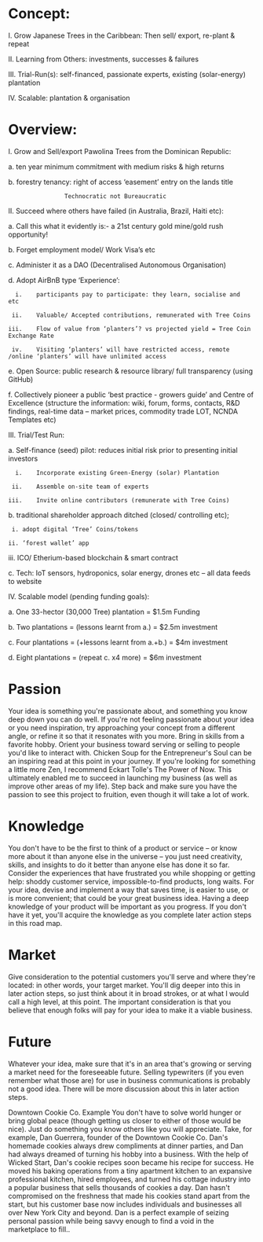 
# Concept: 

I.	Grow Japanese Trees in the Caribbean:  Then sell/ export, re-plant & repeat

II.	Learning from Others: investments, successes & failures

III.	Trial-Run(s): self-financed,  passionate experts, existing (solar-energy) plantation 

IV.	Scalable: plantation & organisation

# Overview:

I.	Grow and Sell/export Pawolina Trees from the Dominican Republic:

   a.	 ten year minimum commitment with medium risks & high returns
   
   b.	forestry tenancy: right of access ‘easement’ entry on the lands title
   

                    Technocratic not Bureaucratic
                    
                    
II.	Succeed where others have failed (in Australia, Brazil, Haiti etc):

   a.	Call this what it evidently is:- a 21st century gold mine/gold rush opportunity!
   
   b.	Forget employment model/ Work Visa’s etc  
   
   c.	Administer it as a DAO (Decentralised Autonomous Organisation)
   
   d.	Adopt AirBnB type ‘Experience’:
   
      i.	participants pay to participate: they learn, socialise and   etc 
      
     ii.	Valuable/ Accepted contributions, remunerated with Tree Coins
     
    iii.	Flow of value from ‘planters’? vs projected yield = Tree Coin Exchange Rate
    
     iv.	Visiting ‘planters’ will have restricted access, remote /online ‘planters’ will have unlimited access
     
   e.	Open Source: public research & resource library/  full transparency (using GitHub)
   
   f.	Collectively pioneer a public ‘best practice - growers guide’ and Centre of Excellence (structure the information: wiki, forum,         forms, contacts, R&D findings, real-time data – market prices, commodity trade LOT, NCNDA Templates etc)


III.	Trial/Test Run:

   a.	Self-finance (seed) pilot: reduces initial risk prior to presenting initial investors
   
      i.	Incorporate existing Green-Energy (solar) Plantation
      
     ii.	Assemble on-site team of experts
     
    iii.	Invite online contributors (remunerate with Tree Coins)
    
   b.	traditional shareholder approach ditched (closed/ controlling etc);
   
     i.	adopt digital ‘Tree’ Coins/tokens
     
    ii.	‘forest wallet’ app 
    
   iii.	ICO/ Etherium-based blockchain & smart contract

   c.	Tech: IoT sensors, hydroponics, solar energy, drones etc – all data feeds to website
 
 
IV.	Scalable model (pending funding goals):

   a.	One  33-hector (30,000 Tree) plantation = $1.5m Funding
   
   b.	Two plantations = (lessons learnt from a.)  = $2.5m investment
   
   c.	Four plantations = (+lessons learnt from a.+b.)  = $4m investment
   
   d.	Eight plantations = (repeat c. x4 more) = $6m investment


# Passion
Your idea is something you're passionate about, and something you know deep down you can do well. If you're not feeling passionate about your idea or you need inspiration, try approaching your concept from a different angle, or refine it so that it resonates with you more. Bring in skills from a favorite hobby. Orient your business toward serving or selling to people you'd like to interact with. Chicken Soup for the Entrepreneur's Soul can be an inspiring read at this point in your journey. If you're looking for something a little more Zen, I recommend Eckart Tolle's The Power of Now. This ultimately enabled me to succeed in launching my business (as well as improve other areas of my life). Step back and make sure you have the passion to see this project to fruition, even though it will take a lot of work.

# Knowledge
You don't have to be the first to think of a product or service – or know more about it than anyone else in the universe – you just need creativity, skills, and insights to do it better than anyone else has done it so far. Consider the experiences that have frustrated you while shopping or getting help: shoddy customer service, impossible-to-find products, long waits. For your idea, devise and implement a way that saves time, is easier to use, or is more convenient; that could be your great business idea. Having a deep knowledge of your product will be important as you progress. If you don't have it yet, you'll acquire the knowledge as you complete later action steps in this road map.

# Market
Give consideration to the potential customers you'll serve and where they're located: in other words, your target market. You'll dig deeper into this in later action steps, so just think about it in broad strokes, or at what I would call a high level, at this point. The important consideration is that you believe that enough folks will pay for your idea to make it a viable business.

# Future
Whatever your idea, make sure that it's in an area that's growing or serving a market need for the foreseeable future. Selling typewriters (if you even remember what those are) for use in business communications is probably not a good idea. There will be more discussion about this in later action steps.
 
Downtown Cookie Co. Example
You don't have to solve world hunger or bring global peace (though getting us closer to either of those would be nice). Just do something you know others like you will appreciate. Take, for example, Dan Guerrera, founder of the Downtown Cookie Co. Dan's homemade cookies always drew compliments at dinner parties, and Dan had always dreamed of turning his hobby into a business. With the help of Wicked Start, Dan's cookie recipes soon became his recipe for success. He moved his baking operations from a tiny apartment kitchen to an expansive professional kitchen, hired employees, and turned his cottage industry into a popular business that sells thousands of cookies a day. Dan hasn't compromised on the freshness that made his cookies stand apart from the start, but his customer base now includes individuals and businesses all over New York City and beyond. Dan is a perfect example of seizing personal passion while being savvy enough to find a void in the marketplace to fill..
